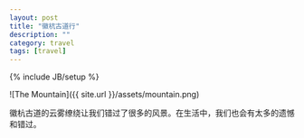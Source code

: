 ```yaml
---
layout: post
title: "徽杭古道行"
description: ""
category: travel
tags: [travel]
---
```

{% include JB/setup %}

![The Mountain]({{ site.url }}/assets/mountain.png)

徽杭古道的云雾缭绕让我们错过了很多的风景。在生活中，我们也会有太多的遗憾和错过。